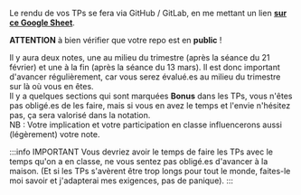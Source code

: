 Le rendu de vos TPs se fera via GitHub / GitLab, en me mettant un lien [**sur ce Google Sheet**](https://docs.google.com/spreadsheets/d/1rY8HAro82iN7EyK2jbkAv8uNboY_8XRMfY4iy9bj7M4/edit?usp=sharing).

**ATTENTION** à bien vérifier que votre repo est en **public** !

Il y aura deux notes, une au milieu du trimestre (après la séance du 21 février) et une à la fin (après la séance du 13 mars). Il est donc important d'avancer régulièrement, car vous serez évalué.es au milieu du trimestre sur là où vous en êtes.<br/>
Il y a quelques sections qui sont marquées **Bonus** dans les TPs, vous n'êtes pas obligé.es de les faire, mais si vous en avez le temps et l'envie n'hésitez pas, ça sera valorisé dans la notation.<br/>
NB : Votre implication et votre participation en classe influencerons aussi (légèrement) votre note.

:::info IMPORTANT
Vous devriez avoir le temps de faire les TPs avec le temps qu'on a en classe, ne vous sentez pas obligé.es d'avancer à la maison.
(Et si les TPs s'avèrent être trop longs pour tout le monde, faites-le moi savoir et j'adapterai mes exigences, pas de panique).
:::